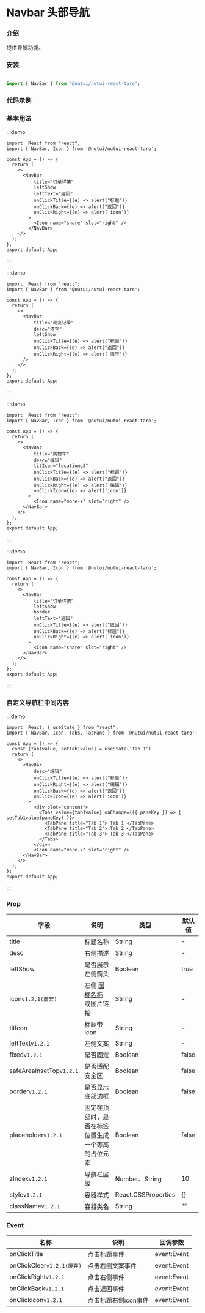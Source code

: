 # Navbar 头部导航

### 介绍 


提供导航功能。

### 安装

```ts

import { NavBar } from '@nutui/nutui-react-taro';
```

### 代码示例

### 基本用法

:::demo
```tsx
import  React from "react";
import { NavBar, Icon } from '@nutui/nutui-react-taro';

const App = () => {
  return ( 
    <>   
      <NavBar
          title="订单详情"
          leftShow
          leftText="返回"
          onClickTitle={(e) => alert("标题")}
          onClickBack={(e) => alert("返回")}
          onClickRight={(e) => alert('icon')}
        >
          <Icon name="share" slot="right" />
        </NavBar>
    </>
  );
};  
export default App;

```
:::

:::demo
```tsx
import  React from "react";
import { NavBar } from '@nutui/nutui-react-taro';

const App = () => {
  return ( 
    <>   
      <NavBar
          title="浏览记录"
          desc="清空"
          leftShow
          onClickTitle={(e) => alert("标题")}
          onClickBack={(e) => alert("返回")}
          onClickRight={(e) => alert('清空')}
      />
    </>
  );
};  
export default App;

```
:::

:::demo
```tsx
import  React from "react";
import { NavBar, Icon } from '@nutui/nutui-react-taro';

const App = () => {
  return ( 
    <>   
      <NavBar
          title="购物车"
          desc="编辑"
          titIcon="locationg3"
          onClickTitle={(e) => alert("标题")}
          onClickBack={(e) => alert("返回")}
          onClickRight={(e) => alert('编辑')}
          onClickIcon={(e) => alert('icon')}
        >
          <Icon name="more-x" slot="right" />
      </NavBar>
    </>
  );
};  
export default App;

```
:::

:::demo
```tsx
import  React from "react";
import { NavBar, Icon } from '@nutui/nutui-react-taro';

const App = () => {
  return ( 
    <>
      <NavBar
          title="订单详情"
          leftShow
          border
          leftText="返回"
          onClickTitle={(e) => alert("返回")}
          onClickBack={(e) => alert("标题")}
          onClickRight={(e) => alert('icon')}
        >
          <Icon name="share" slot="right" />
      </NavBar>
    </>
  );
};  
export default App;

```
:::


### 自定义导航栏中间内容

:::demo
```tsx
import  React, { useState } from "react";
import { NavBar, Icon, Tabs, TabPane } from '@nutui/nutui-react-taro';

const App = () => {
  const [tab1value, setTab1value] = useState('Tab 1')
  return ( 
    <>   
      <NavBar
          desc="编辑"
          onClickTitle={(e) => alert("标题")}
          onClickRight={(e) => alert("编辑")}
          onClickBack={(e) => alert("返回")}
          onClickIcon={(e) => alert('icon')}
        >
          <div slot="content">
            <Tabs value={tab1value} onChange={({ paneKey }) => { setTab1value(paneKey) }}>
              <TabPane title="Tab 1"> Tab 1 </TabPane>
              <TabPane title="Tab 2"> Tab 2 </TabPane>
              <TabPane title="Tab 3"> Tab 3 </TabPane>
            </Tabs>
          </div>
          <Icon name="more-x" slot="right" />
      </NavBar>
    </>
  );
};  
export default App;

```
:::

### Prop  

| 字段                       | 说明                                                                                           | 类型    | 默认值  |
|--------------------------|------------------------------------------------------------------------------------------------|---------|---------|
| title                    | 标题名称                                                                                       | String  | -       |
| desc                     | 右侧描述                                                                                       | String  | -       |
| leftShow                 | 是否展示左侧箭头                                                                              | Boolean | true   |
| icon`v1.2.1(废弃)`         | 左侧 [图标名称](#/icon) 或图片链接                                                             | String  | -       |
| titIcon                  | 标题带icon                                                         | String  | -       |   
| leftText`v1.2.1`         | 左侧文案                                                         | String  | -       |   
| fixed`v1.2.1`            | 是否固定                                                         | Boolean  | false       |   
| safeAreaInsetTop`v1.2.1` | 是否适配安全区                                                         | Boolean  | false       |   
| border`v1.2.1`           | 是否显示底部边框                                      | Boolean  | false    | 
| placeholder`v1.2.1`      | 固定在顶部时，是否在标签位置生成一个等高的占位元素           | Boolean  | false    |
| zIndex`v1.2.1`           | 导航栏层级           | Number、String  | 10    |
| style`v1.2.1`            | 容器样式           | React.CSSProperties  | {}    |
| className`v1.2.1`        | 容器类名           | String  | ""    |                                          

### Event
| 名称                      | 说明     | 回调参数    |
|-------------------------|----------|-------------|
| onClickTitle            | 点击标题事件 | event:Event |
| onClickClear`v1.2.1(废弃)` | 点击右侧文案事件 | event:Event |
| onClickRight`v1.2.1`    | 点击右侧事件 | event:Event |
| onClickBack`v1.2.1`             | 点击返回事件 | event:Event |
| onClickIcon`v1.2.1`             | 点击标题右侧icon事件 | event:Event |
